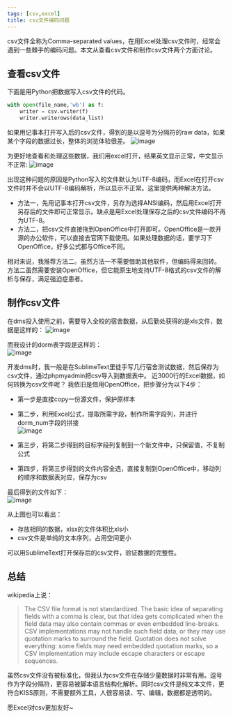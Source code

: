 ```yaml
--- 
tags: [csv,excel]
title: csv文件编码问题
---
```


csv文件全称为Comma-separated values，在用Excel处理csv文件时，经常会遇到一些棘手的编码问题。本文从查看csv文件和制作csv文件两个方面讨论。

## 查看csv文件
下面是用Python把数据写入csv文件的代码。

``` python
with open(file_name,'wb') as f:
    writer = csv.writer(f)
    writer.writerows(data_list)
```

如果用记事本打开写入后的csv文件，得到的是以逗号为分隔符的raw data，如果某个字段的数据过长，整体的浏览体验很差。
![image](https://cloud.githubusercontent.com/assets/11898075/23133457/1b280aba-f7cc-11e6-98a6-12a06e509468.png)

为更好地查看和处理这些数据，我们用excel打开，结果英文显示正常，中文显示不正常:
![image](https://cloud.githubusercontent.com/assets/11898075/23133628/be43f7d6-f7cc-11e6-9b7e-da6749530b79.png)

出现这种问题的原因是Python写入的文件默认为UTF-8编码，而Excel在打开csv文件时并不会以UTF-8编码解析，所以显示不正常。这里提供两种解决方法。

- 方法一，先用记事本打开csv文件，另存为选择ANSI编码，然后用Excel打开另存后的文件即可正常显示。缺点是用Excel处理保存之后的csv文件编码不再为UTF-8。
- 方法二，把csv文件直接拖到OpenOffice中打开即可。OpenOffice是一款开源的办公软件，可以直接去官网下载使用。如果处理数据的话，要学习下OpenOffice，好多公式都与Office不同。

相对来说，我推荐方法二。虽然方法一不需要借助其他软件，但编码得来回转。 方法二虽然需要安装OpenOffice，但它能原生地支持UTF-8格式的csv文件的解析与保存，满足强迫症患者。

## 制作csv文件

在dms投入使用之前，需要导入全校的宿舍数据，从后勤处获得的是xls文件，数据是这样的：
![image](https://cloud.githubusercontent.com/assets/11898075/23133933/da3f8c6a-f7cd-11e6-9104-d0506d9e9c03.png)

而我设计的dorm表字段是这样的：    
![image](https://cloud.githubusercontent.com/assets/11898075/23134264/179c47a0-f7cf-11e6-9344-931ebdf9202b.png)

开发dms时，我一般是在SublimeText里徒手写几行宿舍测试数据，然后保存为csv文件，通过phpmyadmin把csv导入到数据表中。
近3000行的Excel数据，如何转换为csv文件呢？ 我依旧是借用OpenOffice，把步骤分为以下4步：

- 第一步是直接copy一份源文件，保护原样本
- 第二步，利用Excel公式，提取所需字段，制作所需字段列，并进行dorm_num字段的拼接    
![image](https://cloud.githubusercontent.com/assets/11898075/23134430/c5ed1faa-f7cf-11e6-95a9-e36565d56195.png)

- 第三步，将第二步得到的目标字段列复制到一个新文件中，只保留值，不复制公式
- 第四步，将第三步得到的文件内容全选，直接复制到OpenOffice中，移动列的顺序和数据表对应，保存为csv

最后得到的文件如下：    
![image](https://cloud.githubusercontent.com/assets/11898075/23134502/fef16a5e-f7cf-11e6-8928-cbe824601031.png)

从上图也可以看出：
- 存放相同的数据，xlsx的文件体积比xls小
- csv文件是单纯的文本序列，占用空间更小

可以用SublimeText打开保存后的csv文件，验证数据的完整性。

## 总结

wikipedia上说：
>  The CSV file format is not standardized. The basic idea of separating fields with a comma is clear, but that idea gets complicated when the field data may also contain commas or even embedded line-breaks. CSV implementations may not handle such field data, or they may use quotation marks to surround the field. Quotation does not solve everything: some fields may need embedded quotation marks, so a CSV implementation may include escape characters or escape sequences.

虽然csv文件没有被标准化，但我认为csv文件在存储少量数据时非常有用。逗号作为字段分隔符，更容易被脚本语言结构化解析。同时csv文件是纯文本文件，更符合KISS原则，不需要额外工具，人很容易读、写、编辑，数据都是透明的。

愿Excel对csv更加友好~








